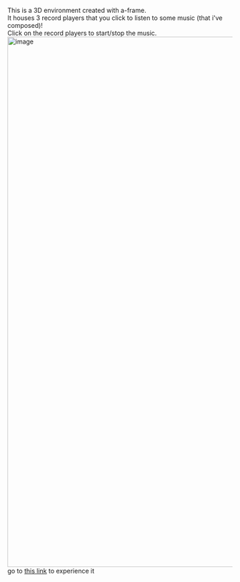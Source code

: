 This is a 3D environment created with a-frame. <br> It houses 3 record players that you click to listen to some music (that i've composed)! <br> Click on the record players to start/stop the music.<br>
<img width="1188" alt="image" src="https://github.com/user-attachments/assets/e59747bd-6c6b-400a-bd45-1172291035dd">
<br>go to <a href="shim-sham.github.io/3d-music-gallery/">this link</a> to experience it
